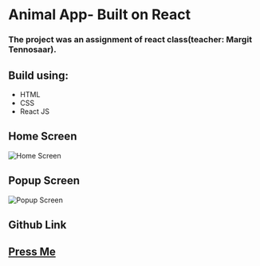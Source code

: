 # Animal App- Built on React

### The project was an assignment of react class(teacher: Margit Tennosaar).



## Build using:
* HTML
* CSS
* React JS
## Home Screen 
![Home Screen]()

## Popup Screen
![Popup Screen]()

## Github Link
## [Press Me](https://github.com/Killerbee7/animalList_React)
##
